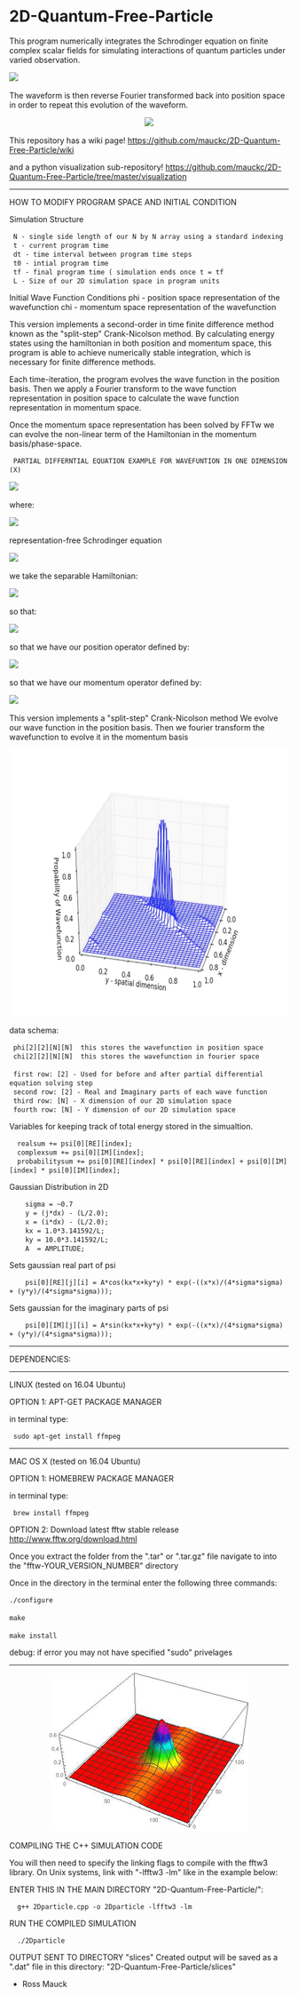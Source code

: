 # 2D-Quantum-Free-Particle

This program numerically integrates the Schrodinger equation on finite complex scalar fields for simulating interactions of quantum particles under varied observation.


<img src="https://latex.codecogs.com/gif.latex?%5Cpsi%28x%29%20%3D%20%5Cpsi_%7B%5Cmathbb%7BR%7D%7D%20%28x%29%20&plus;%20i%20%5Cast%20%5Cpsi_%7B%5Cmathbb%7BI%7D%7D%28x%29"/>
</p>

The waveform is then reverse Fourier transformed back into position space in order to repeat this evolution of the waveform.

<p align="center">
  <img src="https://github.com/mauckc/2D-Quantum-Free-Particle/blob/master/visualization/larger-output-quantum.gif"/>
</p>

This repository has a wiki page!
https://github.com/mauckc/2D-Quantum-Free-Particle/wiki

and a python visualization sub-repository!
https://github.com/mauckc/2D-Quantum-Free-Particle/tree/master/visualization

_________________________________________________
HOW TO MODIFY PROGRAM SPACE AND INITIAL CONDITION

 Simulation Structure
 
     N - single side length of our N by N array using a standard indexing
     t - current program time
     dt - time interval between program time steps
     t0 - intial program time
     tf - final program time ( simulation ends once t = tf
     L - Size of our 2D simulation space in program units
     
Initial Wave Function Conditions 
 phi - position space representation of the wavefunction
 chi - momentum space representation of the wavefunction

This version implements a second-order in time finite difference method known as the "split-step" Crank-Nicolson method. By calculating energy states using the hamiltonian in both position and momentum space, this program is able to achieve numerically stable integration, which is necessary for finite difference methods.

Each time-iteration, the program evolves the wave function in the position basis. Then we apply a Fourier transform to the wave function representation in position space to calculate the wave function representation in momentum space.

Once the momentum space representation has been solved by FFTw we can evolve the non-linear term of the Hamiltonian in the momentum basis/phase-space. 

     PARTIAL DIFFERNTIAL EQUATION EXAMPLE FOR WAVEFUNTION IN ONE DIMENSION (X)

  <img src="https://latex.codecogs.com/gif.latex?%5Cbg_black%20i%20%28%5Cfrac%7Bd%5Cpsi%7D%7Bdx%7D%29%20%3D%20-%5Cfrac%7B1%7D%7B2%7D%20%28%5Cfrac%7Bd%5Cpsi%7D%7Bdx%7D%29%5E%7B2%7D%20&plus;%20U%28x%29%5Cpsi%28x%29"/>
</p>

where:

<img src="https://latex.codecogs.com/gif.latex?%5Cpsi%28x%29%20%3D%20%5Cpsi_%7B%5Cmathbb%7BR%7D%7D%20%28x%29%20&plus;%20i%20%5Cast%20%5Cpsi_%7B%5Cmathbb%7BI%7D%7D%28x%29"/>
</p>


 representation-free Schrodinger equation
 
</p>
<img src="https://latex.codecogs.com/gif.latex?i%5Chbar%5Cfrac%7B%5Cpartial%7D%7B%5Cpartial%20t%7D%5CPsi%28t%29%3D%20%5Chat%7BH%7D%5CPsi%28t%29"/>
</p>

we take the separable Hamiltonian:

</p>
<img src="https://latex.codecogs.com/gif.latex?H%3D%5Cfrac%7Bp%5E2%7D%7B2m%7D&plus;V"/>
</p>

so that: 

</p>
<img src="https://latex.codecogs.com/gif.latex?i%5Chbar%20%5Cfrac%7B%5Cpartial%7D%7B%5Cpartial%20t%7D%20%5CPsi%28t%29%20%3D%20%5Cleft%28%20%5Cfrac%7B%20%5Chat%7Bp%7D%5E2%20%7D%7B2m%7D&plus;%20V%28x%29%20%5Cright%29%20%5CPsi%28t%29"/>
</p>

so that we have our position operator defined by:

</p>
<img src="https://latex.codecogs.com/gif.latex?%5Chat%7Bx%7D%7E%3D%7Ei%5Chbar%20%5Cfrac%7B%5Cpartial%7D%7B%5Cpartial%20p%7D%7E%3F"/>
</p>

so that we have our momentum operator defined by:

</p>
<img src="https://latex.codecogs.com/gif.latex?%5Chat%7Bp%7D%7E%3D%7E-i%5Chbar%20%5Cfrac%7B%5Cpartial%7D%7B%5Cpartial%20x%7D%7E."/>
</p>

 This version implements a "split-step" Crank-Nicolson method
 We evolve our wave function in the position basis.
 Then we fourier transform the wavefunction to evolve it in the momentum basis
 

  <p align="center">
  <img src="https://github.com/mauckc/2D-Quantum-Free-Particle/blob/master/visualization/figures/img1.png" width=640 height=480 />
</p>

 
 data schema:
 
     phi[2][2][N][N]  this stores the wavefunction in position space 
     chi[2][2][N][N]  this stores the wavefunction in fourier space
 
     first row: [2] - Used for before and after partial differential equation solving step
     second row: [2] - Real and Imaginary parts of each wave function
     third row: [N] - X dimension of our 2D simulation space
     fourth row: [N] - Y dimension of our 2D simulation space
 
  Variables for keeping track of total energy stored in the simualtion.
  
      realsum += psi[0][RE][index];
      complexsum += psi[0][IM][index];
      probabilitysum += psi[0][RE][index] * psi[0][RE][index] + psi[0][IM][index] * psi[0][IM][index];
                  
 Gaussian Distribution in 2D
        
        sigma = ~0.7
        y = (j*dx) - (L/2.0);
        x = (i*dx) - (L/2.0);
        kx = 1.0*3.141592/L;
        ky = 10.0*3.141592/L;
        A  = AMPLITUDE;
        
  Sets gaussian real part of psi
        
        psi[0][RE][j][i] = A*cos(kx*x+ky*y) * exp(-((x*x)/(4*sigma*sigma) + (y*y)/(4*sigma*sigma)));
        
  Sets gaussian for the imaginary parts of psi
  
        psi[0][IM][j][i] = A*sin(kx*x+ky*y) * exp(-((x*x)/(4*sigma*sigma) + (y*y)/(4*sigma*sigma)));
        
_____________
DEPENDENCIES:

___________________________________
LINUX (tested on 16.04 Ubuntu)

OPTION 1: APT-GET PACKAGE MANAGER

in terminal type: 

     sudo apt-get install ffmpeg
___________________________________
MAC OS X (tested on 16.04 Ubuntu)

OPTION 1: HOMEBREW PACKAGE MANAGER

in terminal type: 

     brew install ffmpeg

OPTION 2:
Download latest fftw stable release
http://www.fftw.org/download.html

Once you extract the folder from the ".tar" or ".tar.gz" file navigate to into the "fftw-YOUR_VERSION_NUMBER" directory

Once in the directory 
in the terminal enter the following three commands:

    ./configure

    make

    make install

debug:
if error you may not have specified "sudo" privelages
___________________________________________________________________

 <p align="center">
  <img src="https://github.com/mauckc/2D-Quantum-Free-Particle/blob/master/media/particle_2D_1.gif"/>
</p>

COMPILING THE C++ SIMULATION CODE

You will then need to specify the linking flags to compile with the
fftw3 library. On Unix systems, link with "-lfftw3 -lm" like in the example below:

ENTER THIS IN THE MAIN DIRECTORY "2D-Quantum-Free-Particle/":

      g++ 2Dparticle.cpp -o 2Dparticle -lfftw3 -lm

RUN THE COMPILED SIMULATION

      ./2Dparticle

OUTPUT SENT TO DIRECTORY "slices"
Created output will be saved as a ".dat" file in this directory: "2D-Quantum-Free-Particle/slices"

- Ross Mauck


